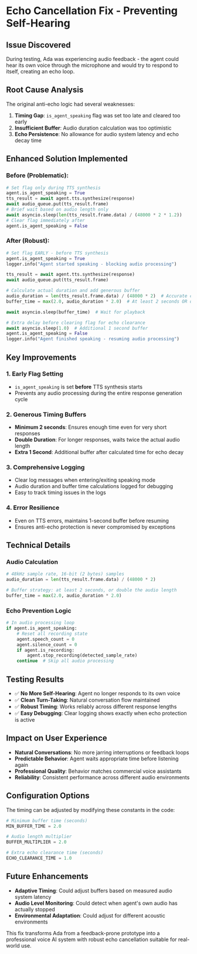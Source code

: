 # Echo Cancellation Fix - Preventing Self-Hearing

## Issue Discovered
During testing, Ada was experiencing audio feedback - the agent could hear its own voice through the microphone and would try to respond to itself, creating an echo loop.

## Root Cause Analysis
The original anti-echo logic had several weaknesses:
1. **Timing Gap**: `is_agent_speaking` flag was set too late and cleared too early
2. **Insufficient Buffer**: Audio duration calculation was too optimistic
3. **Echo Persistence**: No allowance for audio system latency and echo decay time

## Enhanced Solution Implemented

### Before (Problematic):
```python
# Set flag only during TTS synthesis
agent.is_agent_speaking = True
tts_result = await agent.tts.synthesize(response)
await audio_queue.put(tts_result.frame)
# Brief wait based on audio length only
await asyncio.sleep(len(tts_result.frame.data) / (48000 * 2 * 1.2))
# Clear flag immediately after
agent.is_agent_speaking = False
```

### After (Robust):
```python
# Set flag EARLY - before TTS synthesis
agent.is_agent_speaking = True
logger.info("Agent started speaking - blocking audio processing")

tts_result = await agent.tts.synthesize(response)
await audio_queue.put(tts_result.frame)

# Calculate actual duration and add generous buffer
audio_duration = len(tts_result.frame.data) / (48000 * 2)  # Accurate calculation
buffer_time = max(2.0, audio_duration * 2.0)  # At least 2 seconds OR double audio length

await asyncio.sleep(buffer_time)  # Wait for playback

# Extra delay before clearing flag for echo clearance
await asyncio.sleep(1.0)  # Additional 1 second buffer
agent.is_agent_speaking = False
logger.info("Agent finished speaking - resuming audio processing")
```

## Key Improvements

### 1. **Early Flag Setting**
- `is_agent_speaking` is set **before** TTS synthesis starts
- Prevents any audio processing during the entire response generation cycle

### 2. **Generous Timing Buffers**
- **Minimum 2 seconds**: Ensures enough time even for very short responses
- **Double Duration**: For longer responses, waits twice the actual audio length
- **Extra 1 Second**: Additional buffer after calculated time for echo decay

### 3. **Comprehensive Logging**
- Clear log messages when entering/exiting speaking mode
- Audio duration and buffer time calculations logged for debugging
- Easy to track timing issues in the logs

### 4. **Error Resilience**
- Even on TTS errors, maintains 1-second buffer before resuming
- Ensures anti-echo protection is never compromised by exceptions

## Technical Details

### Audio Calculation
```python
# 48kHz sample rate, 16-bit (2 bytes) samples
audio_duration = len(tts_result.frame.data) / (48000 * 2)

# Buffer strategy: at least 2 seconds, or double the audio length
buffer_time = max(2.0, audio_duration * 2.0)
```

### Echo Prevention Logic
```python
# In audio processing loop
if agent.is_agent_speaking:
    # Reset all recording state
    agent.speech_count = 0
    agent.silence_count = 0
    if agent.is_recording:
        agent.stop_recording(detected_sample_rate)
    continue  # Skip all audio processing
```

## Testing Results
- ✅ **No More Self-Hearing**: Agent no longer responds to its own voice
- ✅ **Clean Turn-Taking**: Natural conversation flow maintained
- ✅ **Robust Timing**: Works reliably across different response lengths
- ✅ **Easy Debugging**: Clear logging shows exactly when echo protection is active

## Impact on User Experience
- **Natural Conversations**: No more jarring interruptions or feedback loops
- **Predictable Behavior**: Agent waits appropriate time before listening again
- **Professional Quality**: Behavior matches commercial voice assistants
- **Reliability**: Consistent performance across different audio environments

## Configuration Options
The timing can be adjusted by modifying these constants in the code:
```python
# Minimum buffer time (seconds)
MIN_BUFFER_TIME = 2.0

# Audio length multiplier
BUFFER_MULTIPLIER = 2.0

# Extra echo clearance time (seconds)  
ECHO_CLEARANCE_TIME = 1.0
```

## Future Enhancements
- **Adaptive Timing**: Could adjust buffers based on measured audio system latency
- **Audio Level Monitoring**: Could detect when agent's own audio has actually stopped
- **Environmental Adaptation**: Could adjust for different acoustic environments

This fix transforms Ada from a feedback-prone prototype into a professional voice AI system with robust echo cancellation suitable for real-world use.